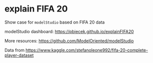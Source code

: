 # explain FIFA 20

Show case for `modelStudio` based on FIFA 20 data

modelStudio dashboard: https://pbiecek.github.io/explainFIFA20

More resources: https://github.com/ModelOriented/modelStudio

Data from https://www.kaggle.com/stefanoleone992/fifa-20-complete-player-dataset